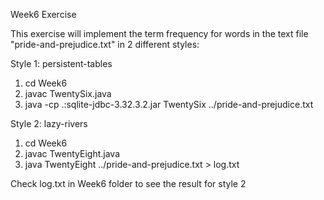 Week6 Exercise

This exercise will implement the term frequency for words in the text file "pride-and-prejudice.txt" in 2 different styles:

Style 1: persistent-tables 
1) cd Week6
2) javac TwentySix.java
3) java -cp .:sqlite-jdbc-3.32.3.2.jar TwentySix ../pride-and-prejudice.txt

Style 2: lazy-rivers 
1) cd Week6 
2) javac TwentyEight.java
3) java TwentyEight ../pride-and-prejudice.txt > log.txt

Check log.txt in Week6 folder to see the result for style 2






 